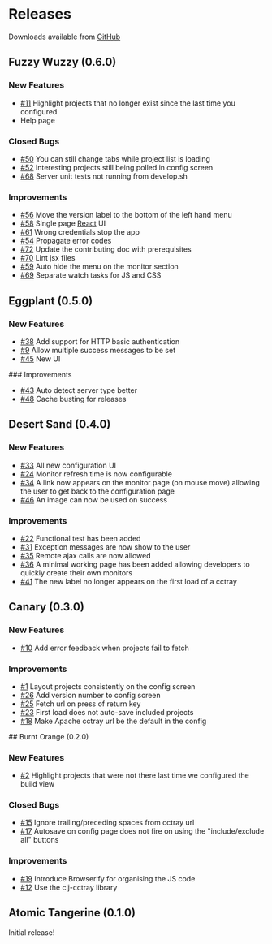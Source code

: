 # Releases

Downloads available from [GitHub](https://github.com/build-canaries/nevergreen/releases)

## Fuzzy Wuzzy (0.6.0)

### New Features

* [#11](https://github.com/build-canaries/nevergreen/issues/11) Highlight projects that no longer exist since the last time you configured
* Help page

### Closed Bugs

* [#50](https://github.com/build-canaries/nevergreen/issues/50) You can still change tabs while project list is loading
* [#52](https://github.com/build-canaries/nevergreen/issues/52) Interesting projects still being polled in config screen
* [#68](https://github.com/build-canaries/nevergreen/issues/68) Server unit tests not running from develop.sh

### Improvements

* [#56](https://github.com/build-canaries/nevergreen/issues/56) Move the version label to the bottom of the left hand menu
* [#58](https://github.com/build-canaries/nevergreen/issues/58) Single page [React](https://facebook.github.io/react/) UI
* [#61](https://github.com/build-canaries/nevergreen/issues/61) Wrong credentials stop the app
* [#54](https://github.com/build-canaries/nevergreen/issues/54) Propagate error codes
* [#72](https://github.com/build-canaries/nevergreen/issues/72) Update the contributing doc with prerequisites
* [#70](https://github.com/build-canaries/nevergreen/issues/70) Lint jsx files
* [#59](https://github.com/build-canaries/nevergreen/issues/59) Auto hide the menu on the monitor section
* [#69](https://github.com/build-canaries/nevergreen/issues/69) Separate watch tasks for JS and CSS

## Eggplant (0.5.0)

### New Features

* [#38](https://github.com/build-canaries/nevergreen/issues/38) Add support for HTTP basic authentication
* [#9](https://github.com/build-canaries/nevergreen/issues/9) Allow multiple success messages to be set
* [#45](https://github.com/build-canaries/nevergreen/issues/45) New UI

### Improvements

* [#43](https://github.com/build-canaries/nevergreen/issues/43) Auto detect server type better
* [#48](https://github.com/build-canaries/nevergreen/issues/48) Cache busting for releases

## Desert Sand (0.4.0)

### New Features

* [#33](https://github.com/build-canaries/nevergreen/issues/33) All new configuration UI
* [#24](https://github.com/build-canaries/nevergreen/issues/24) Monitor refresh time is now configurable
* [#34](https://github.com/build-canaries/nevergreen/issues/34) A link now appears on the monitor page (on mouse move) allowing the user to get back to the configuration page
* [#46](https://github.com/build-canaries/nevergreen/issues/46) An image can now be used on success

### Improvements

* [#22](https://github.com/build-canaries/nevergreen/issues/22) Functional test has been added
* [#31](https://github.com/build-canaries/nevergreen/issues/31) Exception messages are now show to the user
* [#35](https://github.com/build-canaries/nevergreen/issues/35) Remote ajax calls are now allowed
* [#36](https://github.com/build-canaries/nevergreen/issues/36) A minimal working page has been added allowing developers to quickly create their own monitors
* [#41](https://github.com/build-canaries/nevergreen/issues/41) The new label no longer appears on the first load of a cctray

## Canary (0.3.0)

### New Features

* [#10](https://github.com/build-canaries/nevergreen/issues/10) Add error feedback when projects fail to fetch

### Improvements

* [#1](https://github.com/build-canaries/nevergreen/issues/1) Layout projects consistently on the config screen
* [#26](https://github.com/build-canaries/nevergreen/issues/26) Add version number to config screen
* [#25](https://github.com/build-canaries/nevergreen/issues/25) Fetch url on press of return key
* [#23](https://github.com/build-canaries/nevergreen/issues/23) First load does not auto-save included projects
* [#18](https://github.com/build-canaries/nevergreen/issues/18) Make Apache cctray url be the default in the config

## Burnt Orange (0.2.0)

### New Features

* [#2](https://github.com/build-canaries/nevergreen/issues/2) Highlight projects that were not there last time we configured the build view

### Closed Bugs

* [#15](https://github.com/build-canaries/nevergreen/issues/15) Ignore trailing/preceding spaces from cctray url
* [#17](https://github.com/build-canaries/nevergreen/issues/17) Autosave on config page does not fire on using the "include/exclude all" buttons

### Improvements

* [#19](https://github.com/build-canaries/nevergreen/issues/19) Introduce Browserify for organising the JS code
* [#12](https://github.com/build-canaries/nevergreen/issues/12) Use the clj-cctray library

## Atomic Tangerine (0.1.0)

Initial release!
